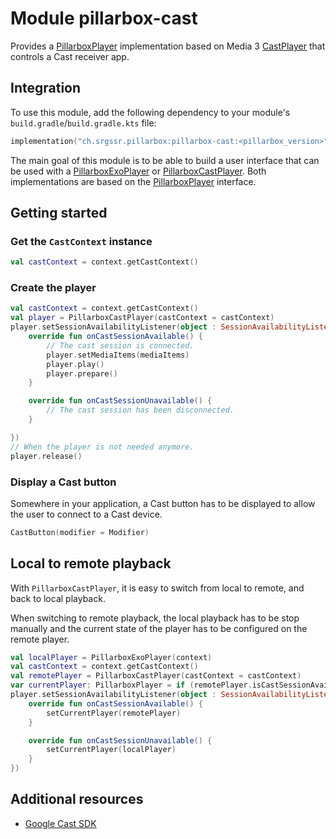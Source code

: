# Module pillarbox-cast

Provides a [PillarboxPlayer][ch.srgssr.pillarbox.player.PillarboxPlayer] implementation based on Media 3 [CastPlayer][androidx.media3.cast.CastPlayer] that controls a Cast receiver 
app.

## Integration

To use this module, add the following dependency to your module's `build.gradle`/`build.gradle.kts` file:

```kotlin
implementation("ch.srgssr.pillarbox:pillarbox-cast:<pillarbox_version>")
```

The main goal of this module is to be able to build a user interface that can be used with a [PillarboxExoPlayer][ch.srgssr.pillarbox.player.PillarboxExoPlayer] or [PillarboxCastPlayer][ch.srgssr.pillarbox.cast.PillarboxCastPlayer]. Both
implementations are based on the [PillarboxPlayer][ch.srgssr.pillarbox.player.PillarboxPlayer] interface.

## Getting started

### Get the `CastContext` instance

```kotlin
val castContext = context.getCastContext()
```

### Create the player

```kotlin
val castContext = context.getCastContext()
val player = PillarboxCastPlayer(castContext = castContext)
player.setSessionAvailabilityListener(object : SessionAvailabilityListener {
    override fun onCastSessionAvailable() {
        // The cast session is connected.
        player.setMediaItems(mediaItems)
        player.play()
        player.prepare()
    }

    override fun onCastSessionUnavailable() {
        // The cast session has been disconnected.
    }

})
// When the player is not needed anymore.
player.release()
```

### Display a Cast button

Somewhere in your application, a Cast button has to be displayed to allow the user to connect to a Cast device.

```kotlin
CastButton(modifier = Modifier)
```

## Local to remote playback

With `PillarboxCastPlayer`, it is easy to switch from local to remote, and back to local playback.

When switching to remote playback, the local playback has to be stop manually and the current state of the player has to be configured on the 
remote player.

```kotlin
val localPlayer = PillarboxExoPlayer(context)
val castContext = context.getCastContext()
val remotePlayer = PillarboxCastPlayer(castContext = castContext)
var currentPlayer: PillarboxPlayer = if (remotePlayer.isCastSessionAvailable()) remotePlayer else localPlayer
player.setSessionAvailabilityListener(object : SessionAvailabilityListener {
    override fun onCastSessionAvailable() {
        setCurrentPlayer(remotePlayer)
    }

    override fun onCastSessionUnavailable() {
        setCurrentPlayer(localPlayer)
    }
})
```

## Additional resources

- [Google Cast SDK](https://developers.google.com/cast/docs/android_sender)

[ch.srgssr.pillarbox.player.PillarboxPlayer]: https://android.pillarbox.ch/api/pillarbox-player/ch.srgssr.pillarbox.player/-pillarbox-player/index.html
[ch.srgssr.pillarbox.player.PillarboxExoPlayer]: https://android.pillarbox.ch/api/pillarbox-player/ch.srgssr.pillarbox.player/-pillarbox-exo-player.html
[ch.srgssr.pillarbox.cast.PillarboxCastPlayer]: https://android.pillarbox.ch/api/ch.srgssr.pillarbox.cast/-pillarbox-cast-player/index.html
[androidx.media3.cast.CastPlayer]: https://developer.android.com/reference/androidx/media3/cast/CastPlayer
